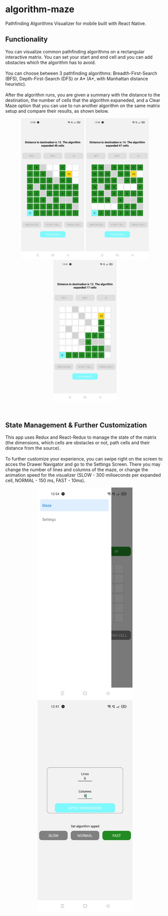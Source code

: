 # algorithm-maze
Pathfinding Algorithms Visualizer for mobile built with React Native.

## Functionality
You can visualize common pathfinding algorithms on a rectangular interactive matrix. You can set your start and end cell and you can add obstacles which the algorithm has to avoid.
<br>
<br>
You can choose between 3 pathfinding algorithms: Breadth-First-Search (BFS), Depth-First-Search (DFS) or A* (A*, with Manhattan distance heuristic).
<br>
<br>
After the algorithm runs, you are given a summary with the distance to the destination, the number of cells that the algorithm expaneded, and a Clear Maze option that you can use to run another algorithm on the same matrix setup and compare their results, as shown below.
<br>

<p align="center">
  <img src="presentation/bfs.jpg" width="200" >
  <img src="presentation/dfs.jpg" width="200" >
  <img src="presentation/a_star.jpg" width="200" >
</p>

<br>

## State Management & Further Customization
This app uses Redux and React-Redux to manage the state of the matrix (the dimensions, which cells are obstacles or not, path cells and their distance from the source).
<br>
<br>
To further customize your experience, you can swipe right on the screen to acces the Drawer Navigator and go to the Settings Screen. There you may change the number of lines and columns of the maze, or change the animation speed for the visualizer (SLOW - 300 miliseconds per expanded cell, NORMAL - 150 ms, FAST - 10ms).
<br>

<p align="center">
  <img src="presentation/drawer.jpg" width="300" >
  <img src="presentation/settings.jpg" width="300" >
</p>

